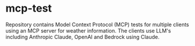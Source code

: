# mcp-test

Repository contains Model Context Protocol (MCP) tests for multiple clients using an MCP server for weather information.  The clients use LLM's including Anthropic Claude, OpenAI and Bedrock using Claude.
